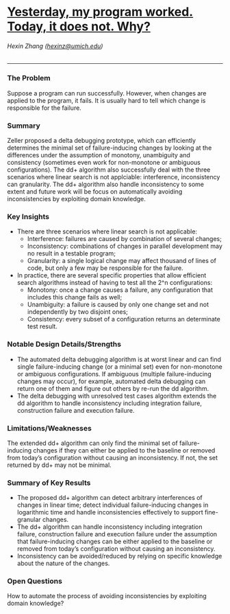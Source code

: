 # [Yesterday, my program worked. Today, it does not. Why?](https://www.st.cs.uni-saarland.de/publications/files/zeller-esec-1999.pdf)
###### Hexin Zhang (hexinz@umich.edu)

---

### The Problem
<!-- [A single problem] -->
Suppose a program can run successfully. However, when changes are applied to the program, it fails. It is usually hard to tell which change is responsible for the failure. 

### Summary 
<!-- [Up to 3 sentences] -->

Zeller proposed a delta debugging prototype, which can efficiently determines the minimal set of failure-inducing changes by looking at the differences under the assumption of monotony, unambiguity and consistency (sometimes even work for non-monotone or ambiguous configurations). The dd+ algorithm also successfully deal with the three scenarios where linear search is not applciable: interference, inconsistency can granularity. The dd+ algorithm also handle inconsistency to some extent and future work will be focus on automatically avoiding inconsistencies by exploiting domain knowledge.

### Key Insights 
<!-- [Up to 2 insights] -->
- There are three scenarios where linear search is not applicable: 
  - Interference: failures are caused by combination of several changes;
  - Inconsistency: combinations of changes in parallel development may no result in a testable program; 
  - Granularity: a single logical change may affect thousand of lines of code, but only a few may be responsible for the failure.
- In practice, there are several specific properties that allow efficient search algorithms instead of having to test all the 2^n configurations:
  - Monotony: once a change causes a failure, any configuration that includes this change fails as well;
  - Unambiguity: a failure is caused by only one change set and not independently by two disjoint ones;
  - Consistency: every subset of a configuration returns an determinate test result.


### Notable Design Details/Strengths 
<!-- [Up to 2 details/strengths] -->

- The automated delta debugging algorithm is at worst linear and can find single failure-inducing change (or a minimal set) even for non-monotone or ambiguous configurations. If ambiguous (multiple failure-inducing changes may occur), for example, automated delta debugging can return one of them and figure out others by re-run the dd algorithm. 
- The delta debugging with unresolved test cases algorithm extends the dd algorithm to handle inconsistency including integration failure, construction failure and execution failure.

### Limitations/Weaknesses 
<!-- [up to 2 weaknesses] -->

The extended dd+ algorithm can only find the minimal set of failure-inducing changes if they can either be applied to the baseline or removed from today’s configuration without causing an inconsistency. If not, the set returned by dd+ may not be minimal.


### Summary of Key Results 
<!-- [Up to 3 results] -->
- The proposed dd+ algorithm can detect arbitrary interferences of changes in linear time; detect individual failure-inducing changes in logarithmic time and handle inconsistencies effectively to support fine-granular changes. 
- The dd+ algorithm can handle inconsistency including integration failure, construction failure and execution failure under the assumption that failure-inducing changes can be either applied to the baseline or removed from today’s configuration without causing an inconsistency.
- Inconsistency can be avoided/reduced by relying on specific knowledge about the nature of the changes.


### Open Questions 
<!-- [Where to go from here?] -->
How to automate the process of avoiding inconsistencies by exploiting domain knowledge?

